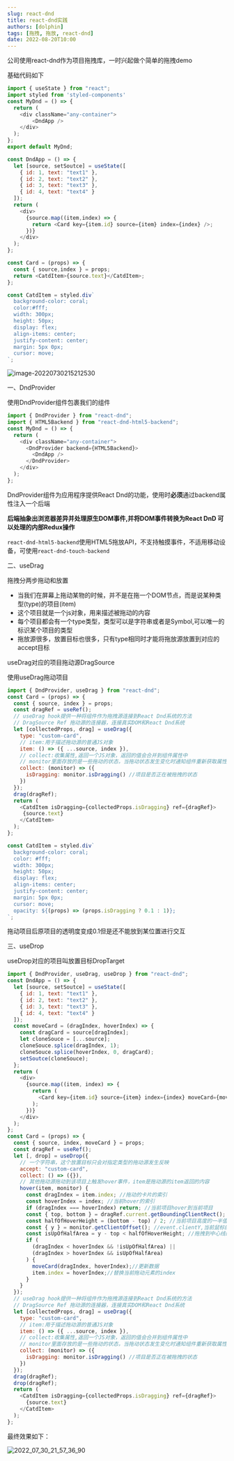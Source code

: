 ```yaml
---
slug: react-dnd
title: react-dnd实践
authors: [dolphin]
tags: [拖拽, 拖放, react-dnd]
date: 2022-08-20T10:00
---
```


公司使用react-dnd作为项目拖拽库，一时兴起做个简单的拖拽demo

<!--truncate-->

基础代码如下

```js
import { useState } from "react";
import styled from 'styled-components'
const MyDnd = () => {
  return (
    <div className="any-container">
        <DndApp />
    </div>
  );
};
export default MyDnd;

const DndApp = () => {
  let [source, setSoutce] = useState([
    { id: 1, text: "text1" },
    { id: 2, text: "text2" },
    { id: 3, text: "text3" },
    { id: 4, text: "text4" }
  ]);
  return (
    <div>
      {source.map((item,index) => {
        return <Card key={item.id} source={item} index={index} />;
      })}
    </div>
  );
};

const Card = (props) => {
  const { source,index } = props;
  return <CatdItem>{source.text}</CatdItem>;
};

const CatdItem = styled.div`
  background-color: coral;
  color:#fff;
  width: 300px;
  height: 50px;
  display: flex;
  align-items: center;
  justify-content: center;
  margin: 5px 0px;
  cursor: move;
`;
```

![image-20220730215212530](https://blog-guiyexing.oss-cn-qingdao.aliyuncs.com/blogImg/202208181623976.png!blog.guiyexing)

一、DndProvider

使用DndProvider组件包裹我们的组件

```js
import { DndProvider } from "react-dnd";
import { HTML5Backend } from "react-dnd-html5-backend";
const MyDnd = () => {
  return (
    <div className="any-container">
      <DndProvider backend={HTML5Backend}>
        <DndApp />
      </DndProvider>
    </div>
  );
};
```

DndProvider组件为应用程序提供React Dnd的功能，使用时**必须**通过backend属性注入一个后端

**后端抽象出浏览器差异并处理原生DOM事件,并将DOM事件转换为React DnD 可以处理的内部Redux操作**

`react-dnd-html5-backend`使用HTML5拖放API，不支持触摸事件，不适用移动设备，可使用`react-dnd-touch-backend`

二、useDrag

拖拽分两步拖动和放置

* 当我们在屏幕上拖动某物的时候，并不是在拖一个DOM节点，而是说某种类型(type)的项目(item)
* 这个项目就是一个js对象，用来描述被拖动的内容
* 每个项目都会有一个type类型，类型可以是字符串或者是Symbol,可以唯一的标识某个项目的类型
* 拖放源很多，放置目标也很多，只有type相同时才能将拖放源放置到对应的accept目标

useDrag对应的项目拖动源DragSource

使用useDrag拖动项目

```js
import { DndProvider, useDrag } from "react-dnd";
const Card = (props) => {
  const { source, index } = props;
  const dragRef = useRef();
  // useDrag hook提供一种将组件作为拖拽源连接到React Dnd系统的方法
  // DragSource Ref 拖动源的连接器，连接真实DOM和React Dnd系统
  let [collectedProps, drag] = useDrag({
    type: "custom-card",
    // item:用于描述拖动源的普通JS对象
    item: () => ({ ...source, index }),
    // collect:收集属性,返回一个JS对象，返回的值会合并到组件属性中
    // monitor里面存放的是一些拖动的状态，当拖动状态发生变化时通知组件重新获取属性并进行刷新组件
    collect: (monitor) => ({
      isDragging: monitor.isDragging() //项目是否正在被拖拽的状态
    })
  });
  drag(dragRef);
  return (
    <CatdItem isDragging={collectedProps.isDragging} ref={dragRef}>
     {source.text}
    </CatdItem>
  );
};

const CatdItem = styled.div`
  background-color: coral;
  color: #fff;
  width: 300px;
  height: 50px;
  display: flex;
  align-items: center;
  justify-content: center;
  margin: 5px 0px;
  cursor: move;
  opacity: ${(props) => (props.isDragging ? 0.1 : 1)};
`;
```

拖动项目后原项目的透明度变成0.1但是还不能放到某位置进行交互

三、useDrop

useDrop对应的项目叫放置目标DropTarget

```js
import { DndProvider, useDrag, useDrop } from "react-dnd";
const DndApp = () => {
  let [source, setSoutce] = useState([
    { id: 1, text: "text1" },
    { id: 2, text: "text2" },
    { id: 3, text: "text3" },
    { id: 4, text: "text4" }
  ]);
  const moveCard = (dragIndex, hoverIndex) => {
    const dragCard = source[dragIndex];
    let cloneSouce = [...source];
    cloneSouce.splice(dragIndex, 1);
    cloneSouce.splice(hoverIndex, 0, dragCard);
    setSoutce(cloneSouce);
  };
  return (
    <div>
      {source.map((item, index) => {
        return (
          <Card key={item.id} source={item} index={index} moveCard={moveCard} />
        );
      })}
    </div>
  );
};
const Card = (props) => {
  const { source, index, moveCard } = props;
  const dragRef = useRef();
  let [, drop] = useDrop({
    // 一个字符串，这个放置目标只会对指定类型的拖动源发生反映
    accept: "custom-card",
    collect: () => ({}),
    // 其他拖动源拖动到该项目上触发hover事件，item是拖动源的item返回的内容
    hover(item, monitor) {
      const dragIndex = item.index; //拖动的卡片的索引
      const hoverIndex = index; //当前hover的索引
      if (dragIndex === hoverIndex) return; //当前项目hover到当前项目
      const { top, bottom } = dragRef.current.getBoundingClientRect();
      const halfOfHoverHeight = (bottom - top) / 2; //当前项目高度的一半值
      const { y } = monitor.getClientOffset(); //event.clientY,当前鼠标的纵坐标
      const isUpOfHalfArea = y - top < halfOfHoverHeight; //拖拽到中心线的上方
      if (
        (dragIndex < hoverIndex && !isUpOfHalfArea) ||
        (dragIndex > hoverIndex && isUpOfHalfArea)
      ) {
        moveCard(dragIndex, hoverIndex);//更新数据
        item.index = hoverIndex;//替换当前拖动元素的index
      }
    }
  });
  // useDrag hook提供一种将组件作为拖拽源连接到React Dnd系统的方法
  // DragSource Ref 拖动源的连接器，连接真实DOM和React Dnd系统
  let [collectedProps, drag] = useDrag({
    type: "custom-card",
    // item:用于描述拖动源的普通JS对象
    item: () => ({ ...source, index }),
    // collect:收集属性,返回一个JS对象，返回的值会合并到组件属性中
    // monitor里面存放的是一些拖动的状态，当拖动状态发生变化时通知组件重新获取属性并进行刷新组件
    collect: (monitor) => ({
      isDragging: monitor.isDragging() //项目是否正在被拖拽的状态
    })
  });
  drag(dragRef);
  drop(dragRef);
  return (
    <CatdItem isDragging={collectedProps.isDragging} ref={dragRef}>
      {source.text}
    </CatdItem>
  );
};
```

最终效果如下：

![2022_07_30_21_57_36_90](https://blog-guiyexing.oss-cn-qingdao.aliyuncs.com/blogImg/202208181623982.gif)
